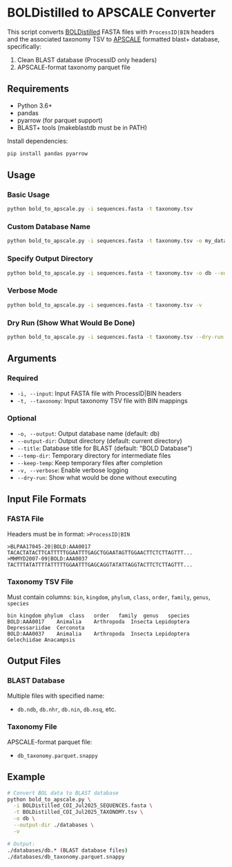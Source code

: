 # BOLDistilled to APSCALE Converter

This script converts [BOLDistilled](https://boldsystems.org/data/boldistilled/) FASTA files with `ProcessID|BIN` headers and the associated taxonomy TSV to [APSCALE](https://github.com/DominikBuchner/apscale) formatted blast+ database, specifically:
1. Clean BLAST database (ProcessID only headers)  
2. APSCALE-format taxonomy parquet file

## Requirements

- Python 3.6+
- pandas
- pyarrow (for parquet support)
- BLAST+ tools (makeblastdb must be in PATH)

Install dependencies:
```bash
pip install pandas pyarrow
```

## Usage

### Basic Usage
```bash
python bold_to_apscale.py -i sequences.fasta -t taxonomy.tsv
```

### Custom Database Name
```bash
python bold_to_apscale.py -i sequences.fasta -t taxonomy.tsv -o my_database
```

### Specify Output Directory
```bash
python bold_to_apscale.py -i sequences.fasta -t taxonomy.tsv -o db --output-dir /path/to/output
```

### Verbose Mode
```bash
python bold_to_apscale.py -i sequences.fasta -t taxonomy.tsv -v
```

### Dry Run (Show What Would Be Done)
```bash
python bold_to_apscale.py -i sequences.fasta -t taxonomy.tsv --dry-run
```

## Arguments

### Required
- `-i, --input`: Input FASTA file with ProcessID|BIN headers
- `-t, --taxonomy`: Input taxonomy TSV file with BIN mappings

### Optional
- `-o, --output`: Output database name (default: db)
- `--output-dir`: Output directory (default: current directory)
- `--title`: Database title for BLAST (default: "BOLD Database")
- `--temp-dir`: Temporary directory for intermediate files
- `--keep-temp`: Keep temporary files after completion
- `-v, --verbose`: Enable verbose logging
- `--dry-run`: Show what would be done without executing

## Input File Formats

### FASTA File
Headers must be in format: `>ProcessID|BIN`
```
>BLPAA17045-20|BOLD:AAA0017
TACACTATACTTCATTTTTGGAATTTGAGCTGGAATAGTTGGAACTTCTCTTAGTTT...
>MHMYD2007-09|BOLD:AAA0037
TACTTTATATTTTATTTTTGGAATTTGAGCAGGTATATTAGGTACTTCTCTTAGTTT...
```

### Taxonomy TSV File
Must contain columns: `bin`, `kingdom`, `phylum`, `class`, `order`, `family`, `genus`, `species`
```
bin	kingdom	phylum	class	order	family	genus	species
BOLD:AAA0017	Animalia	Arthropoda	Insecta	Lepidoptera	Depressariidae	Cerconota	
BOLD:AAA0037	Animalia	Arthropoda	Insecta	Lepidoptera	Gelechiidae	Anacampsis	
```

## Output Files

### BLAST Database
Multiple files with specified name:
- `db.ndb`, `db.nhr`, `db.nin`, `db.nsq`, etc.

### Taxonomy File
APSCALE-format parquet file:
- `db_taxonomy.parquet.snappy`

## Example
```bash
# Convert BOL data to BLAST database
python bold_to_apscale.py \
  -i BOLDistilled_COI_Jul2025_SEQUENCES.fasta \
  -t BOLDistilled_COI_Jul2025_TAXONOMY.tsv \
  -o db \
  --output-dir ./databases \
  -v

# Output:
./databases/db.* (BLAST database files)
./databases/db_taxonomy.parquet.snappy
```

